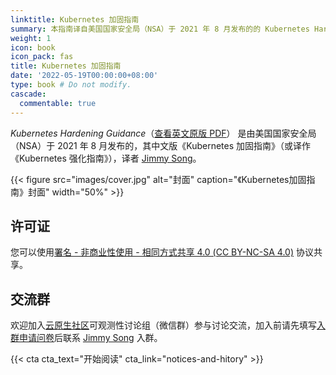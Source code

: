 ```yaml
---
linktitle: Kubernetes 加固指南
summary: 本指南译自美国国家安全局（NSA）于 2021 年 8 月发布的的 Kubernetes Hardening Guidance。
weight: 1
icon: book
icon_pack: fas
title: Kubernetes 加固指南
date: '2022-05-19T00:00:00+08:00'
type: book # Do not modify.
cascade:
  commentable: true
---
```


*Kubernetes Hardening Guidance*（[查看英文原版 PDF](https://media.defense.gov/2021/Aug/03/2002820425/-1/-1/1/CTR_KUBERNETES%20HARDENING%20GUIDANCE.PDF)） 是由美国国家安全局（NSA）于 2021 年 8 月发布的，其中文版《Kubernetes 加固指南》（或译作《Kubernetes 强化指南》），译者 [Jimmy Song](https://jimmysong.io)。

{{< figure src="images/cover.jpg" alt="封面" caption="《Kubernetes加固指南》封面" width="50%" >}}

## 许可证

您可以使用[署名 - 非商业性使用 - 相同方式共享 4.0 (CC BY-NC-SA 4.0)](https://creativecommons.org/licenses/by-nc-sa/4.0/deed.zh)  协议共享。

## 交流群

欢迎加入[云原生社区](https://cloudnative.to/)可观测性讨论组（微信群）参与讨论交流，加入前请先填写[入群申请问卷](https://wj.qq.com/s2/5479026/bf82)后联系 [Jimmy Song](https://jimmysong.io/contact/) 入群。

{{< cta cta_text="开始阅读" cta_link="notices-and-hitory" >}}
